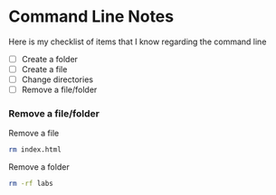 # Command Line Notes

Here is my checklist of items that I know regarding the command line

- [ ] Create a folder
- [ ] Create a file
- [ ] Change directories
- [ ] Remove a file/folder

### Remove a file/folder

Remove a file

```zsh
rm index.html
```

Remove a folder

```zsh
rm -rf labs
```